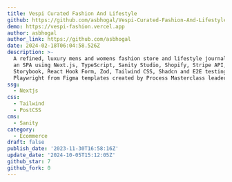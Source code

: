 ```yaml
---
title: Vespi Curated Fashion And Lifestyle
github: https://github.com/asbhogal/Vespi-Curated-Fashion-And-Lifestyle
demo: https://vespi-fashion.vercel.app
author: asbhogal
author_link: https://github.com/asbhogal
date: 2024-02-18T06:04:58.526Z
description: >-
  A refined, luxury mens and womens fashion store and lifestyle journal built as
  an SPA using Next.js, TypeScript, Sanity Studio, Shopify, Stripe API,
  Storybook, React Hook Form, Zod, Tailwind CSS, Shadcn and E2E testing using
  Playwright from Figma templates created by Process Masterclass leader Ng...
ssg:
  - Nextjs
css:
  - Tailwind
  - PostCSS
cms:
  - Sanity
category:
  - Ecommerce
draft: false
publish_date: '2023-11-30T16:58:16Z'
update_date: '2024-10-05T15:12:05Z'
github_star: 7
github_fork: 0
---
```

